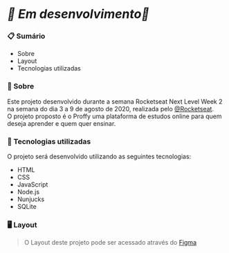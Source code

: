 # *🚧 Em desenvolvimento🚧*
### 📋 Sumário
- Sobre
- Layout
- Tecnologias utilizadas

### 📖 Sobre
Este projeto desenvolvido durante a semana Rocketseat Next Level Week 2  na semana do dia 3 a 9 de agosto de 2020, realizada pelo [@Rocketseat](https://github.com/Rocketseat).<br/>
O projeto proposto é o Proffy uma plataforma de estudos online para quem deseja aprender e quem quer ensinar.

### 🚀 Tecnologias utilizadas
O projeto será desenvolvido utilizando as seguintes tecnologias:
- HTML
- CSS
- JavaScript
- Node.js
- Nunjucks
- SQLite

### 🖥️ Layout
> O Layout deste projeto pode ser acessado através do [Figma](https://www.figma.com/file/kFFLTmZKTmPsEJB5R81JNj/Proffy-Web-(Copy)?node-id=0%3A1) <br/>
